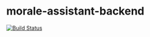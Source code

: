 # morale-assistant-backend

[![Build Status](https://dev.azure.com/herolds/Morale%20Assistant/_apis/build/status/morale-assistant-backend.build?branchName=development)](https://dev.azure.com/herolds/Morale%20Assistant/_build/latest?definitionId=18&branchName=development)
